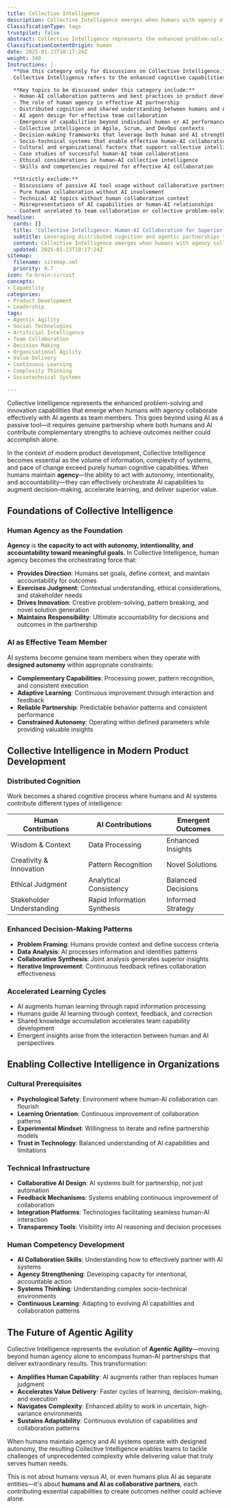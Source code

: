 ```yaml
---
title: Collective Intelligence
description: Collective Intelligence emerges when humans with agency effectively collaborate with AI agents, leveraging distributed cognition and shared understanding to generate superior outcomes beyond individual capabilities in complex socio-technical environments.
ClassificationType: tags
trustpilot: false
abstract: Collective Intelligence represents the enhanced problem-solving and innovation capabilities that emerge when humans with agency effectively collaborate with AI agents as team members. This concept goes beyond traditional human collaboration to encompass human-AI partnerships where both parties contribute complementary strengths—human creativity, judgment, and contextual understanding combined with AI processing power, pattern recognition, and consistent execution. Unlike passive tool usage, Collective Intelligence requires humans to have genuine agency and AI systems to operate with designed autonomy within appropriate constraints. The resulting synergy enables teams to navigate complex socio-technical environments, make more informed decisions, and deliver superior outcomes that neither humans nor AI could achieve independently. This form of agentic agility is essential for modern product development, where the volume and complexity of information, rapid change cycles, and need for continuous adaptation exceed purely human cognitive capabilities. By cultivating Collective Intelligence, organisations can harness the full potential of human-AI collaboration, transforming how value is created and delivered in digital product development.
ClassificationContentOrigin: human
date: 2025-01-23T10:17:24Z
weight: 340
Instructions: |-
  **Use this category only for discussions on Collective Intelligence.**  
  Collective Intelligence refers to the enhanced cognitive capabilities and outcomes that emerge when humans with agency collaborate effectively with AI agents as team members. This concept encompasses human-AI partnerships where both contribute complementary strengths to solve complex problems, make informed decisions, and deliver superior results in socio-technical environments.

  **Key topics to be discussed under this category include:**
  - Human-AI collaboration patterns and best practices in product development
  - The role of human agency in effective AI partnership
  - Distributed cognition and shared understanding between humans and AI
  - AI agent design for effective team collaboration
  - Emergence of capabilities beyond individual human or AI performance
  - Collective intelligence in Agile, Scrum, and DevOps contexts
  - Decision-making frameworks that leverage both human and AI strengths
  - Socio-technical systems that enable effective human-AI collaboration
  - Cultural and organizational factors that support collective intelligence
  - Case studies of successful human-AI team collaborations
  - Ethical considerations in human-AI collective intelligence
  - Skills and competencies required for effective AI collaboration

  **Strictly exclude:**
  - Discussions of passive AI tool usage without collaborative partnership
  - Pure human collaboration without AI involvement
  - Technical AI topics without human collaboration context
  - Misrepresentations of AI capabilities or human-AI relationships
  - Content unrelated to team collaboration or collective problem-solving
headline:
  cards: []
  title: 'Collective Intelligence: Human-AI Collaboration for Superior Outcomes'
  subtitle: Leveraging distributed cognition and agentic partnerships to deliver results beyond individual human or AI capabilities in complex socio-technical environments.
  content: Collective Intelligence emerges when humans with agency collaborate effectively with AI agents, combining human creativity and judgment with AI processing power and pattern recognition. This human-AI partnership enables teams to navigate complexity, make informed decisions, and deliver superior outcomes in modern product development environments.
  updated: 2025-01-23T10:17:24Z
sitemap:
  filename: sitemap.xml
  priority: 0.7
icon: fa-brain-circuit
concepts:
- Capability
categories:
- Product Development
- Leadership
tags:
- Agentic Agility
- Social Technologies
- Artificial Intelligence
- Team Collaboration
- Decision Making
- Organisational Agility
- Value Delivery
- Continuous Learning
- Complexity Thinking
- Sociotechnical Systems

---
```


Collective Intelligence represents the enhanced problem-solving and innovation capabilities that emerge when humans with agency collaborate effectively with AI agents as team members. This goes beyond using AI as a passive tool—it requires genuine partnership where both humans and AI contribute complementary strengths to achieve outcomes neither could accomplish alone.

In the context of modern product development, Collective Intelligence becomes essential as the volume of information, complexity of systems, and pace of change exceed purely human cognitive capabilities. When humans maintain **agency**—the ability to act with autonomy, intentionality, and accountability—they can effectively orchestrate AI capabilities to augment decision-making, accelerate learning, and deliver superior value.

## Foundations of Collective Intelligence

### Human Agency as the Foundation
**Agency** is **the capacity to act with autonomy, intentionality, and accountability toward meaningful goals**. In Collective Intelligence, human agency becomes the orchestrating force that:

- **Provides Direction**: Humans set goals, define context, and maintain accountability for outcomes
- **Exercises Judgment**: Contextual understanding, ethical considerations, and stakeholder needs
- **Drives Innovation**: Creative problem-solving, pattern breaking, and novel solution generation
- **Maintains Responsibility**: Ultimate accountability for decisions and outcomes in the partnership

### AI as Effective Team Member
AI systems become genuine team members when they operate with **designed autonomy** within appropriate constraints:

- **Complementary Capabilities**: Processing power, pattern recognition, and consistent execution
- **Adaptive Learning**: Continuous improvement through interaction and feedback
- **Reliable Partnership**: Predictable behavior patterns and consistent performance
- **Constrained Autonomy**: Operating within defined parameters while providing valuable insights

## Collective Intelligence in Modern Product Development

### Distributed Cognition
Work becomes a shared cognitive process where humans and AI systems contribute different types of intelligence:

| Human Contributions | AI Contributions | Emergent Outcomes |
|-------------------|------------------|-------------------|
| Wisdom & Context | Data Processing | Enhanced Insights |
| Creativity & Innovation | Pattern Recognition | Novel Solutions |
| Ethical Judgment | Analytical Consistency | Balanced Decisions |
| Stakeholder Understanding | Rapid Information Synthesis | Informed Strategy |

### Enhanced Decision-Making Patterns
- **Problem Framing**: Humans provide context and define success criteria
- **Data Analysis**: AI processes information and identifies patterns
- **Collaborative Synthesis**: Joint analysis generates superior insights
- **Iterative Improvement**: Continuous feedback refines collaboration effectiveness

### Accelerated Learning Cycles
- AI augments human learning through rapid information processing
- Humans guide AI learning through context, feedback, and correction
- Shared knowledge accumulation accelerates team capability development
- Emergent insights arise from the interaction between human and AI perspectives

## Enabling Collective Intelligence in Organizations

### Cultural Prerequisites
- **Psychological Safety**: Environment where human-AI collaboration can flourish
- **Learning Orientation**: Continuous improvement of collaboration patterns
- **Experimental Mindset**: Willingness to iterate and refine partnership models
- **Trust in Technology**: Balanced understanding of AI capabilities and limitations

### Technical Infrastructure
- **Collaborative AI Design**: AI systems built for partnership, not just automation
- **Feedback Mechanisms**: Systems enabling continuous improvement of collaboration
- **Integration Platforms**: Technologies facilitating seamless human-AI interaction
- **Transparency Tools**: Visibility into AI reasoning and decision processes

### Human Competency Development
- **AI Collaboration Skills**: Understanding how to effectively partner with AI systems
- **Agency Strengthening**: Developing capacity for intentional, accountable action
- **Systems Thinking**: Understanding complex socio-technical environments
- **Continuous Learning**: Adapting to evolving AI capabilities and collaboration patterns

## The Future of Agentic Agility

Collective Intelligence represents the evolution of **Agentic Agility**—moving beyond human agency alone to encompass human-AI partnerships that deliver extraordinary results. This transformation:

- **Amplifies Human Capability**: AI augments rather than replaces human judgment
- **Accelerates Value Delivery**: Faster cycles of learning, decision-making, and execution
- **Navigates Complexity**: Enhanced ability to work in uncertain, high-variance environments
- **Sustains Adaptability**: Continuous evolution of capabilities and collaboration patterns

When humans maintain agency and AI systems operate with designed autonomy, the resulting Collective Intelligence enables teams to tackle challenges of unprecedented complexity while delivering value that truly serves human needs.

This is not about humans versus AI, or even humans plus AI as separate entities—it's about **humans and AI as collaborative partners**, each contributing essential capabilities to create outcomes neither could achieve alone.
